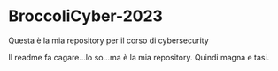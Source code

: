 # BroccoliCyber-2023
Questa è la mia repository per il corso di cybersecurity

Il readme fa cagare...lo so...ma è la mia repository. Quindi magna e tasi.
